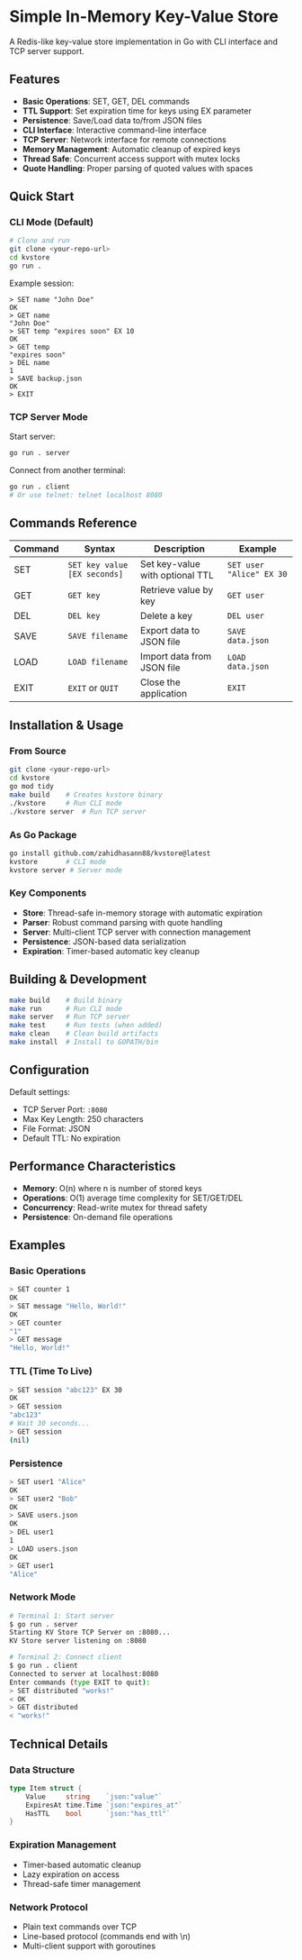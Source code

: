 # Simple In-Memory Key-Value Store

A Redis-like key-value store implementation in Go with CLI interface and TCP server support.

## Features

- **Basic Operations**: SET, GET, DEL commands
- **TTL Support**: Set expiration time for keys using EX parameter
- **Persistence**: Save/Load data to/from JSON files
- **CLI Interface**: Interactive command-line interface
- **TCP Server**: Network interface for remote connections
- **Memory Management**: Automatic cleanup of expired keys
- **Thread Safe**: Concurrent access support with mutex locks
- **Quote Handling**: Proper parsing of quoted values with spaces

## Quick Start

### CLI Mode (Default)

```bash
# Clone and run
git clone <your-repo-url>
cd kvstore
go run .
```

Example session:
```
> SET name "John Doe"
OK
> GET name
"John Doe"
> SET temp "expires soon" EX 10
OK
> GET temp
"expires soon"
> DEL name
1
> SAVE backup.json
OK
> EXIT
```

### TCP Server Mode

Start server:
```bash
go run . server
```

Connect from another terminal:
```bash
go run . client
# Or use telnet: telnet localhost 8080
```

## Commands Reference

| Command | Syntax | Description | Example |
|---------|--------|-------------|---------|
| SET | `SET key value [EX seconds]` | Set key-value with optional TTL | `SET user "Alice" EX 30` |
| GET | `GET key` | Retrieve value by key | `GET user` |
| DEL | `DEL key` | Delete a key | `DEL user` |
| SAVE | `SAVE filename` | Export data to JSON file | `SAVE data.json` |
| LOAD | `LOAD filename` | Import data from JSON file | `LOAD data.json` |
| EXIT | `EXIT` or `QUIT` | Close the application | `EXIT` |

## Installation & Usage

### From Source
```bash
git clone <your-repo-url>
cd kvstore
go mod tidy
make build    # Creates kvstore binary
./kvstore     # Run CLI mode
./kvstore server  # Run TCP server
```

### As Go Package
```bash
go install github.com/zahidhasann88/kvstore@latest
kvstore       # CLI mode
kvstore server # Server mode
```

### Key Components

- **Store**: Thread-safe in-memory storage with automatic expiration
- **Parser**: Robust command parsing with quote handling
- **Server**: Multi-client TCP server with connection management
- **Persistence**: JSON-based data serialization
- **Expiration**: Timer-based automatic key cleanup

## Building & Development

```bash
make build    # Build binary
make run      # Run CLI mode
make server   # Run TCP server
make test     # Run tests (when added)
make clean    # Clean build artifacts
make install  # Install to GOPATH/bin
```

## Configuration

Default settings:
- TCP Server Port: `:8080`
- Max Key Length: 250 characters
- File Format: JSON
- Default TTL: No expiration

## Performance Characteristics

- **Memory**: O(n) where n is number of stored keys
- **Operations**: O(1) average time complexity for SET/GET/DEL
- **Concurrency**: Read-write mutex for thread safety
- **Persistence**: On-demand file operations

## Examples

### Basic Operations
```bash
> SET counter 1
OK
> SET message "Hello, World!"
OK
> GET counter
"1"
> GET message
"Hello, World!"
```

### TTL (Time To Live)
```bash
> SET session "abc123" EX 30
OK
> GET session
"abc123"
# Wait 30 seconds...
> GET session
(nil)
```

### Persistence
```bash
> SET user1 "Alice"
OK
> SET user2 "Bob"
OK
> SAVE users.json
OK
> DEL user1
1
> LOAD users.json
OK
> GET user1
"Alice"
```

### Network Mode
```bash
# Terminal 1: Start server
$ go run . server
Starting KV Store TCP Server on :8080...
KV Store server listening on :8080

# Terminal 2: Connect client
$ go run . client
Connected to server at localhost:8080
Enter commands (type EXIT to quit):
> SET distributed "works!"
< OK
> GET distributed
< "works!"
```

## Technical Details

### Data Structure
```go
type Item struct {
    Value     string    `json:"value"`
    ExpiresAt time.Time `json:"expires_at"`
    HasTTL    bool      `json:"has_ttl"`
}
```

### Expiration Management
- Timer-based automatic cleanup
- Lazy expiration on access
- Thread-safe timer management

### Network Protocol
- Plain text commands over TCP
- Line-based protocol (commands end with \n)
- Multi-client support with goroutines